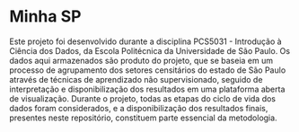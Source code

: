 # Minha SP

Este projeto foi desenvolvido durante a disciplina PCS5031 - Introdução à Ciência dos Dados, da Escola Politécnica da Universidade de São Paulo. Os dados aqui armazenados são produto do projeto, que se baseia em um processo de agrupamento dos setores censitários do estado de São Paulo através de técnicas de aprendizado não supervisionado, seguido de interpretação e disponibilização dos resultados em uma plataforma aberta de visualização. Durante o projeto, todas as etapas do ciclo de vida dos dados foram considerados, e a disponibilização dos resultados finais, presentes neste repositório, constituem parte essencial da metodologia.
